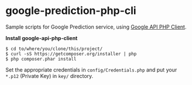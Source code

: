 google-prediction-php-cli
============

Sample scripts for Google Prediction service, using [Google API PHP Client](https://github.com/google/google-api-php-client).

**Install google-api-php-client**

    $ cd to/where/you/clone/this/project/
    $ curl -sS https://getcomposer.org/installer | php
    $ php composer.phar install

Set the appropriate credentials in `config/Credentials.php` and put your `*.p12` (Private Key) in `key/` directory.
